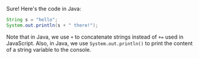 Sure! Here's the code in Java:

```java
String s = "hello";
System.out.println(s + " there!");
```
Note that in Java, we use `+` to concatenate strings instead of `+=` used in JavaScript. Also, in Java, we use `System.out.println()` to print the content of a string variable to the console.

